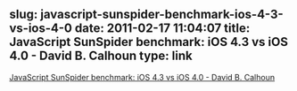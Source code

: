 slug: javascript-sunspider-benchmark-ios-4-3-vs-ios-4-0
date: 2011-02-17 11:04:07
title: JavaScript SunSpider benchmark: iOS 4.3 vs iOS 4.0 - David B. Calhoun
type: link
---

[JavaScript SunSpider benchmark: iOS 4.3 vs iOS 4.0 - David B. Calhoun](http://davidbcalhoun.com/2011/javascript-sunspider-benchmark-ios-4-3-vs-ios-4-0)
